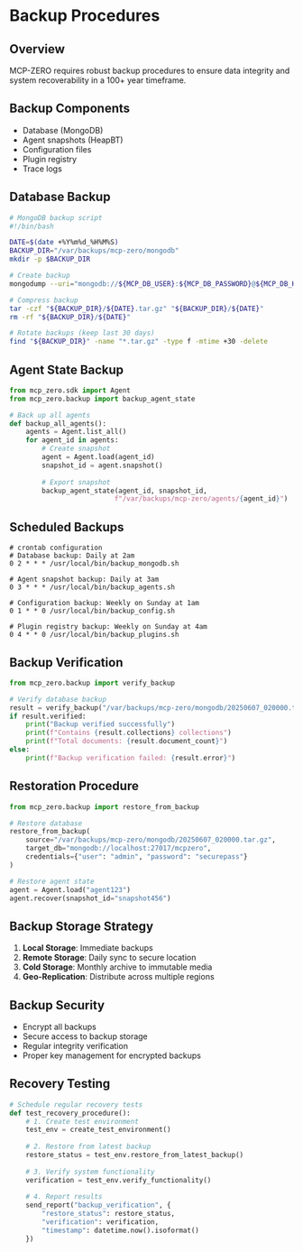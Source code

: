 # Backup Procedures

## Overview

MCP-ZERO requires robust backup procedures to ensure data integrity and system recoverability in a 100+ year timeframe.

## Backup Components

- Database (MongoDB)
- Agent snapshots (HeapBT)
- Configuration files
- Plugin registry
- Trace logs

## Database Backup

```bash
# MongoDB backup script
#!/bin/bash

DATE=$(date +%Y%m%d_%H%M%S)
BACKUP_DIR="/var/backups/mcp-zero/mongodb"
mkdir -p $BACKUP_DIR

# Create backup
mongodump --uri="mongodb://${MCP_DB_USER}:${MCP_DB_PASSWORD}@${MCP_DB_HOST}:${MCP_DB_PORT}/${MCP_DB_NAME}" --out="${BACKUP_DIR}/${DATE}"

# Compress backup
tar -czf "${BACKUP_DIR}/${DATE}.tar.gz" "${BACKUP_DIR}/${DATE}"
rm -rf "${BACKUP_DIR}/${DATE}"

# Rotate backups (keep last 30 days)
find "${BACKUP_DIR}" -name "*.tar.gz" -type f -mtime +30 -delete
```

## Agent State Backup

```python
from mcp_zero.sdk import Agent
from mcp_zero.backup import backup_agent_state

# Back up all agents
def backup_all_agents():
    agents = Agent.list_all()
    for agent_id in agents:
        # Create snapshot
        agent = Agent.load(agent_id)
        snapshot_id = agent.snapshot()
        
        # Export snapshot
        backup_agent_state(agent_id, snapshot_id, 
                          f"/var/backups/mcp-zero/agents/{agent_id}")
```

## Scheduled Backups

```
# crontab configuration
# Database backup: Daily at 2am
0 2 * * * /usr/local/bin/backup_mongodb.sh

# Agent snapshot backup: Daily at 3am
0 3 * * * /usr/local/bin/backup_agents.sh

# Configuration backup: Weekly on Sunday at 1am
0 1 * * 0 /usr/local/bin/backup_config.sh

# Plugin registry backup: Weekly on Sunday at 4am
0 4 * * 0 /usr/local/bin/backup_plugins.sh
```

## Backup Verification

```python
from mcp_zero.backup import verify_backup

# Verify database backup
result = verify_backup("/var/backups/mcp-zero/mongodb/20250607_020000.tar.gz")
if result.verified:
    print("Backup verified successfully")
    print(f"Contains {result.collections} collections")
    print(f"Total documents: {result.document_count}")
else:
    print(f"Backup verification failed: {result.error}")
```

## Restoration Procedure

```python
from mcp_zero.backup import restore_from_backup

# Restore database
restore_from_backup(
    source="/var/backups/mcp-zero/mongodb/20250607_020000.tar.gz",
    target_db="mongodb://localhost:27017/mcpzero",
    credentials={"user": "admin", "password": "securepass"}
)

# Restore agent state
agent = Agent.load("agent123")
agent.recover(snapshot_id="snapshot456")
```

## Backup Storage Strategy

1. **Local Storage**: Immediate backups
2. **Remote Storage**: Daily sync to secure location
3. **Cold Storage**: Monthly archive to immutable media
4. **Geo-Replication**: Distribute across multiple regions

## Backup Security

- Encrypt all backups
- Secure access to backup storage
- Regular integrity verification
- Proper key management for encrypted backups

## Recovery Testing

```python
# Schedule regular recovery tests
def test_recovery_procedure():
    # 1. Create test environment
    test_env = create_test_environment()
    
    # 2. Restore from latest backup
    restore_status = test_env.restore_from_latest_backup()
    
    # 3. Verify system functionality
    verification = test_env.verify_functionality()
    
    # 4. Report results
    send_report("backup_verification", {
        "restore_status": restore_status,
        "verification": verification,
        "timestamp": datetime.now().isoformat()
    })
```
